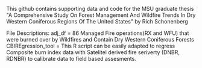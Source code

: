 This github contains supporting data and code for the MSU graduate thesis "A Comprehensive Study On Forest Management And Wildfire Trends In Dry Western Coniferous Regions Of The United States" by Rich Schonenberg

File Descriptions:
adj_df = 86 Managed Fire operations(RX and WFU) that were burned over by Wildfires and Contain Dry Western Coniferous Forests 
CBIREgression_tool = This R script can be easily adapted to regress Composite burn index data with Satelitel derived fire seriverty (DNBR, RDNBR) to calibrate data to field based assesments. 

